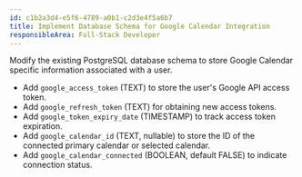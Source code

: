 ```yaml
---
id: c1b2a3d4-e5f6-4789-a0b1-c2d3e4f5a6b7
title: Implement Database Schema for Google Calendar Integration
responsibleArea: Full-Stack Developer
---
```

Modify the existing PostgreSQL database schema to store Google Calendar specific information associated with a user.
*   Add `google_access_token` (TEXT) to store the user's Google API access token.
*   Add `google_refresh_token` (TEXT) for obtaining new access tokens.
*   Add `google_token_expiry_date` (TIMESTAMP) to track access token expiration.
*   Add `google_calendar_id` (TEXT, nullable) to store the ID of the connected primary calendar or selected calendar.
*   Add `google_calendar_connected` (BOOLEAN, default FALSE) to indicate connection status.
